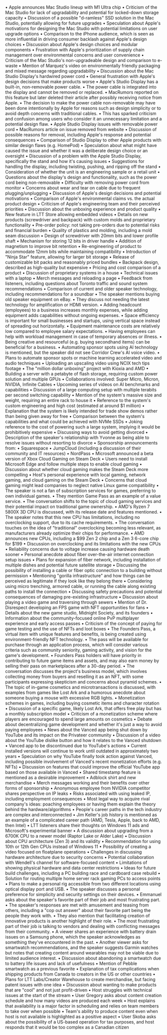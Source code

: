 • Apple announces Mac Studio lineup with M1 Ultra chip
• Criticism of the Mac Studio for lack of upgradability and potential for locked-down storage capacity
• Discussion of a possible "d-ramless" SSD solution in the Mac Studio, potentially allowing for future upgrades
• Speculation about Apple's motivations for designing the Mac Studio with potential limitations on user upgrade options
• Comparison to the iPhone audience, which is seen as more influential in driving consumer backlash against Apple's design choices
• Discussion about Apple's design choices and modular components
• Frustration with Apple's prioritization of supply chain management over environmental concerns and user convenience
• Criticism of the Mac Studio's non-upgradeable design and comparison to e-waste
• Mention of Marquez's video on environmentally friendly packaging and mixed message regarding upgradability
• Discussion about the Mac Studio Display's hardwired power cord
• General frustration with Apple's design decisions that make products worse
• Apple's Studio Display has a built-in, non-removable power cable.
• The power cable is integrated into the display and cannot be removed or replaced.
• MacRumors reported on this feature but later deleted their article after possibly receiving notice from Apple.
• The decision to make the power cable non-removable may have been done intentionally by Apple for reasons such as design simplicity or to avoid depth concerns with traditional cables.
• This has sparked criticism and confusion among users who consider it an unnecessary limitation and a potential design flaw.
• Apple Studio Display issues with removable power cord
• MacRumors article on issue removed from website
• Discussion of possible reasons for removal, including Apple's response and potential consequences
• Comparison of Studio Display to other Apple products with similar design flaws (e.g. HomePod)
• Speculation about what might have caused the issue and whether it was a deliberate design choice or an oversight
• Discussion of a problem with the Apple Studio Display, specifically the stand and how it's causing issues
• Suggestions for handling the display, including twisting, pushing, and ripping off the stand
• Consideration of whether the unit is an engineering sample or a retail unit
• Questions about the display's design and functionality, such as the power cord being non-removable
• Difficulty with removing power cord from monitor
• Concerns about wear and tear on cable due to frequent plugging/unplugging
• Discussion of Apple's design decisions and potential motivations
• Comparison of Apple's environmental claims vs. the actual product design
• Criticism of Apple's engineering team and their perceived priorities
• Discussion about the unboxing experience and product quality
• New feature in LTT Store allowing embedded videos
• Details on new products (screwdriver and backpack) with custom molds and proprietary functionality
• Pre-order policy: not taking pre-orders due to potential risks and financial burden
• Quality of plastics and molding, including a mold seam discussion
• Design of screwdriver with 20mm bits and lower profile shaft
• Mechanism for storing 12 bits in driver handle
• Addition of magnetism to improve bit retention
• Re-engineering of product to accommodate 12mm bits while maintaining compatibility
• Introduction of "Ninja Star" feature, allowing for larger bit storage
• Release of customizable bit packs and reasonably priced bundles
• Backpack design, described as high-quality but expensive
• Pricing and cost comparison of a product
• Discussion of proprietary systems in a house
• Technical issues with a laptop
• Merch messages and reloading a page
• Feedback from listeners, including questions about Toronto traffic and sound system recommendations
• Comparison of current and older speaker technology, including recommendations for a soundbar
• The speaker mentions buying old speaker equipment on eBay.
• They discuss not needing the latest technology for amplification or HDMI version.
• Adding headcount (employees) to a business increases monthly expenses, while adding equipment adds capabilities without ongoing expenses.
• Space efficiency is important for small businesses and startups, using vertical space instead of spreading out horizontally.
• Equipment maintenance costs are relatively low compared to employee salary expectations.
• Having employees can help with workload management in case of temporary absences or illness.
• Being creative and resourceful (e.g. buying secondhand items) can be beneficial for a business.
• Automating sponsor spots using AI technology is mentioned, but the speaker did not see Corridor Crew's AI voice video.
• Plans to automate sponsor spots or machine learning accelerated video and audio techniques
• Uploading an upscaling video using NCIX tech tips footage
• The "million dollar unboxing" project with Kioxia and AMD
• Building a server with a petabyte of flash storage, requiring custom power solution and multiple GPUs
• Collaborations involved: Super Micro, Micron, NVIDIA, Infinite Cables
• Upcoming series of videos on AI benchmarks and capabilities
• Discussion of a large computing setup with multiple terabits per second switching capability
• Mention of the system's massive size and weight, requiring an entire rack to house it
• Reference to the system's custom engineering and high cost (estimated at around $1 million)
• Explanation that the system is likely intended for trade show demos rather than being given away for free
• Comparison between the system's capabilities and what could be achieved with NVMe SSDs
• Joking reference to the cost of powering such a large system, implying it would be prohibitively expensive
• Discussing ways to avoid getting divorced
• Description of the speaker's relationship with Yvonne as being able to resolve issues without resorting to divorce
• Sponsorship announcements from:
  • Squarespace
  • JumpCloud (including a discussion of their community and IT resources)
  • NordPass
• Microsoft announced a beta version of Xbox Cloud Gaming on Steam Deck
• Users need to install Microsoft Edge and follow multiple steps to enable cloud gaming
• Discussion about whether cloud gaming makes the Steam Deck more compelling
• Host's personal experience with local gaming, network gaming, and cloud gaming on the Steam Deck
• Concerns that cloud gaming might lead companies to neglect native Linux game compatibility
• The speaker is not a fan of subscription services for games, preferring to own individual games.
• They mention Game Pass as an example of a value service.
• The conversation shifts to the topic of cloud gaming services and their potential impact on traditional game ownership.
• AMD's Ryzen 7 5800X 3D CPU is discussed, with its release date and features mentioned.
• The speaker notes that this new CPU has limitations, including no overclocking support, due to its cache requirements.
• The conversation touches on the idea of "traditional" overclocking becoming less relevant, as manufacturers already optimize their chips for performance.
• AMD announces new CPUs, including a $99 Zen 2 chip and a Zen 3 6-core chip for $199
• Discussion on overclocking and its limitations with the new CPUs
• Reliability concerns due to voltage increase causing hardware death sooner
• Personal anecdote about fiber over-the-air internet connection setup issues
• Plans for expansion of fiber network, including installation of multiple dishes and potential future satellite storage
• Discussing the possibility of installing a cable or fiber optic connection to a building without permission
• Mentioning "gorilla infrastructure" and how things can be perceived as legitimate if they look like they belong there
• Considering using micro trenching, armored cable, or running the cable along existing paths to install the connection
• Discussing safety precautions and potential consequences of damaging pre-existing infrastructure
• Discussion about playing a video game and traversing through sewers
• Mention of Dr. Disrespect developing an FPS game with NFT opportunities for fans
• Details about the new game studio, Midnight Society, and its founders
• Information about the community-focused online PvP multiplayer experience and early access passes
• Criticism of the concept of paying for game testing and the use of NFTs and loot boxes
• The Founders Pass, a virtual item with unique features and benefits, is being created using environment-friendly NFT technology.
• The pass will be available for purchase through an application process, which will consider various criteria such as community seniority, gaming activity, and vision for the game's development.
• Founders Pass holders will have priority in contributing to future game items and assets, and may also earn money by selling their pass on marketplaces after a 30-day period.
• The conversation discusses the project's business model, which involves collecting money from buyers and reselling it as an NFT, with some participants expressing skepticism and concerns about pyramid schemes.
• The topic of in-game cosmetics and microtransactions is discussed, with examples from games like Lost Ark and a humorous anecdote about someone buying a mouse with excessive RGB lights.
• Monetization schemes in games, including buying cosmetic items and character rotation
• Discussion of a specific game, likely Lost Ark, that offers free play but has a monthly subscription model
• Criticism of a monetization scheme where players are encouraged to spend large amounts on cosmetics
• Debate about decentralizing game development and whether it's just a way to avoid paying employees
• News about the Vanced app being shut down by YouTube and its impact on the Privateer community
• Discussion of a video about the YouTube dislike button and how it relates to the Vanced shutdown
• Vanced app to be discontinued due to YouTube's actions
• Current installed versions will continue to work until outdated in approximately two years
• Speculation on why YouTube finally took action against Vanced, including possible involvement of Vanced's recent monetization efforts (e.g. NFTs)
• Discussion on features that could improve the official YouTube app based on those available in Vanced
• Shared timestamp feature is mentioned as a desirable improvement
• Adblock shirt and new merchandise
• Merch messages working and their benefits over other forms of sponsorship
• Anonymous employee from NVIDIA competitor shares perspective on IP leaks
• Risks associated with using leaked IP, including employment consequences
• Most legal way to acquire rival company's ideas: poaching employees or having them explain the theory behind the hardware/algorithms
• People's career paths in the tech industry are complex and interconnected
• Jim Keller's job history is mentioned as an example of a complicated career path (AMD, Tesla, Apple, back to AMD, then Intel)
• LTT listeners share their thoughts on Windows 11 ads and Microsoft's experimental banner
• A discussion about upgrading from a 6700K CPU to a newer model (Raptor Lake or Alder Lake)
• Discussion about CPU architecture (Zen 3) and its validity
• Recommendation for using 10th or 12th Gen CPUs instead of Windows 11
• Possibility of creating a video focused on floatplane operations
• Challenges in discussing hardware architecture due to security concerns
• Potential collaboration with Wendell's channel for software-focused content
• Limitations of showing physical hardware and data center restrictions
• Ideas for future build challenges, including a PC building race and cardboard case rebuild
• Solution for routing multiple home server rack gaming PCs to access points
• Plans to make a personal rig accessible from two different locations using optical display port and USB.
• The speaker discusses a personal preference for simplicity and security settings on their devices.
• Emmanuel asks about the speaker's favorite part of their job and most frustrating part.
• The speaker's responses are met with amusement and teasing from others, including a "cop out answer" about their favorite part being the people they work with.
• They also mention that facilitating creation of innovative products is another highlight of their role.
• The most frustrating part of their job is talking to vendors and dealing with conflicting messages from their community.
• A viewer shares an experience with battery drain issues on a Samsung phone, which the speaker acknowledges as something they've encountered in the past.
• Another viewer asks for smartwatch recommendations, and the speaker suggests Garmin watches but notes that creating content around wearables may not be viable due to limited audience interest.
• Discussion about abandoning a smartwatch due to battery life issues and lack of usefulness
• Mention of Pebble smartwatch as a previous favorite
• Explanation of tax complications when shipping products from Canada to creators in the US or other countries
• Plans for LTT Labs/Creator Warehouse to create merchandise, but facing patent issues with one idea
• Discussion about wanting to make products that are "cool" and not just profit-driven
• Host struggles with technical issues at the start of the stream
• User Gregory asks about content creation schedule and how many videos are produced each week
• Host explains that availability is a major factor in scheduling and relies on team members to take over when possible
• Team's ability to produce content even when host is not available is highlighted as a positive aspect
• User Skoba asks about the possibility of a US-based operation for tax purposes, and host responds that it would be too complex as a Canadian citizen